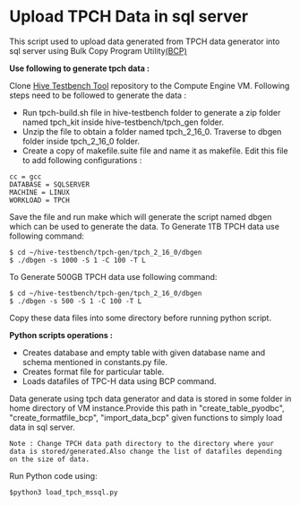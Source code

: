 # Upload TPCH Data in sql server
This script used to upload data generated from TPCH data generator into sql server using Bulk Copy Program Utility[(BCP)](https://docs.microsoft.com/en-us/sql/tools/bcp-utility?view=sql-server-ver15)

**Use following to generate tpch data :**

Clone [Hive Testbench Tool](https://github.com/hortonworks/hive-testbench) repository to the Compute Engine VM. Following steps need to be followed to generate the data :

* Run tpch-build.sh file in hive-testbench folder to generate a zip folder named tpch_kit inside hive-testbench/tpch_gen folder.
* Unzip the file to obtain a folder named tpch_2_16_0. Traverse to dbgen folder inside tpch_2_16_0 folder.
* Create a copy of makefile.suite file and name it as makefile. Edit this file to add following configurations :
```
cc = gcc
DATABASE = SQLSERVER
MACHINE = LINUX
WORKLOAD = TPCH
```
Save the file and run make which will generate the script named dbgen which can be used to generate the data.
To Generate 1TB TPCH data use following command:

    $ cd ~/hive-testbench/tpch-gen/tpch_2_16_0/dbgen
    $ ./dbgen -s 1000 -S 1 -C 100 -T L

To Generate 500GB TPCH data use following command:

    $ cd ~/hive-testbench/tpch-gen/tpch_2_16_0/dbgen
    $ ./dbgen -s 500 -S 1 -C 100 -T L

Copy these data files into some directory
before running python script.

**Python scripts operations :**

* Creates database and empty table with given database name and schema mentioned in constants.py file.
* Creates format file for particular table.
* Loads datafiles of TPC-H data using BCP command.

Data generate using tpch data generator and data is stored in some folder in home directory of VM instance.Provide this path in "create_table_pyodbc", "create_formatfile_bcp", "import_data_bcp" given functions to simply load data in sql server.


    Note : Change TPCH data path directory to the directory where your data is stored/generated.Also change the list of datafiles depending on the size of data.

Run Python code using:

    $python3 load_tpch_mssql.py
